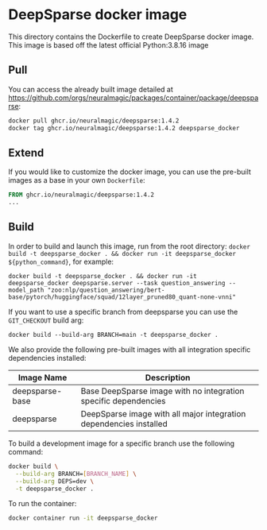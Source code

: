 # DeepSparse docker image

This directory contains the Dockerfile to create DeepSparse docker image.
This image is based off the latest official Python:3.8.16 image

## Pull
You can access the already built image detailed at https://github.com/orgs/neuralmagic/packages/container/package/deepsparse:

```bash
docker pull ghcr.io/neuralmagic/deepsparse:1.4.2
docker tag ghcr.io/neuralmagic/deepsparse:1.4.2 deepsparse_docker
```

## Extend
If you would like to customize the docker image, you can use the pre-built images as a base in your own `Dockerfile`:

```Dockerfile
FROM ghcr.io/neuralmagic/deepsparse:1.4.2
...
```

## Build
In order to build and launch this image, run from the root directory:
`docker build -t deepsparse_docker . && docker run -it deepsparse_docker ${python_command}`, for example:

`docker build -t deepsparse_docker . && docker run -it deepsparse_docker deepsparse.server --task question_answering --model_path "zoo:nlp/question_answering/bert-base/pytorch/huggingface/squad/12layer_pruned80_quant-none-vnni"`

If you want to use a specific branch from deepsparse you can use the `GIT_CHECKOUT` build arg:
```
docker build --build-arg BRANCH=main -t deepsparse_docker .
```


We also provide the following pre-built images with all integration specific 
dependencies installed:

| Image Name      	 | Description                                                        	 |
|-------------------|----------------------------------------------------------------------|
| deepsparse-base 	 | Base DeepSparse image with no integration specific dependencies    	 |
| deepsparse      	 | DeepSparse image with all major integration dependencies installed 	 |

To build a development image for a specific branch use the  following  command:

```bash
docker build \
  --build-arg BRANCH=[BRANCH_NAME] \
  --build-arg DEPS=dev \
  -t deepsparse_docker .
```

To run the container:

```bash
docker container run -it deepsparse_docker
```
